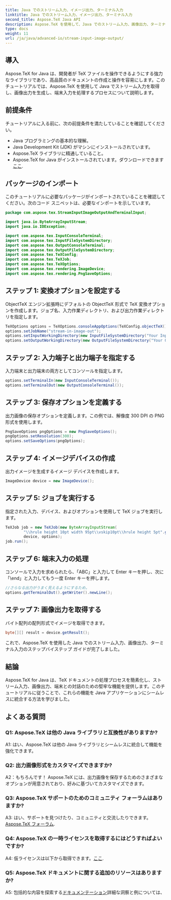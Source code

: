 ```yaml
---
title: Java でのストリーム入力、イメージ出力、ターミナル入力
linktitle: Java でのストリーム入力、イメージ出力、ターミナル入力
second_title: Aspose.TeX Java API
description: Aspose.TeX を使用して、Java でのストリーム入力、画像出力、ターミナル入力を学習します。シームレスな統合のための包括的なチュートリアル。
type: docs
weight: 11
url: /ja/java/advanced-io/stream-input-image-output/
---
```

## 導入

Aspose.TeX for Java は、開発者が TeX ファイルを操作できるようにする強力なライブラリであり、高品質のドキュメントの作成と操作を容易にします。このチュートリアルでは、Aspose.TeX を使用して Java でストリーム入力を取得し、画像出力を生成し、端末入力を処理するプロセスについて説明します。

## 前提条件

チュートリアルに入る前に、次の前提条件を満たしていることを確認してください。

- Java プログラミングの基本的な理解。
- Java Development Kit (JDK) がマシンにインストールされています。
- Aspose.TeX ライブラリに精通していること。
-  Aspose.TeX for Java がインストールされています。ダウンロードできます[ここ](https://releases.aspose.com/tex/java/).

## パッケージのインポート

このチュートリアルに必要なパッケージがインポートされていることを確認してください。次のコード スニペットは、必要なインポートを示しています。

```java
package com.aspose.tex.StreamInputImageOutputAndTerminalInput;

import java.io.ByteArrayInputStream;
import java.io.IOException;

import com.aspose.tex.InputConsoleTerminal;
import com.aspose.tex.InputFileSystemDirectory;
import com.aspose.tex.OutputConsoleTerminal;
import com.aspose.tex.OutputFileSystemDirectory;
import com.aspose.tex.TeXConfig;
import com.aspose.tex.TeXJob;
import com.aspose.tex.TeXOptions;
import com.aspose.tex.rendering.ImageDevice;
import com.aspose.tex.rendering.PngSaveOptions;
```

## ステップ 1: 変換オプションを設定する

ObjectTeX エンジン拡張時にデフォルトの ObjectTeX 形式で TeX 変換オプションを作成します。ジョブ名、入力作業ディレクトリ、および出力作業ディレクトリを指定します。

```java
TeXOptions options = TeXOptions.consoleAppOptions(TeXConfig.objectTeX());
options.setJobName("stream-in-image-out");
options.setInputWorkingDirectory(new InputFileSystemDirectory("Your Input Directory"));
options.setOutputWorkingDirectory(new OutputFileSystemDirectory("Your Output Directory"));
```

## ステップ 2: 入力端子と出力端子を指定する

入力端末と出力端末の両方としてコンソールを指定します。

```java
options.setTerminalIn(new InputConsoleTerminal());
options.setTerminalOut(new OutputConsoleTerminal());
```

## ステップ 3: 保存オプションを定義する

出力画像の保存オプションを定義します。この例では、解像度 300 DPI の PNG 形式を使用します。

```java
PngSaveOptions pngOptions = new PngSaveOptions();
pngOptions.setResolution(300);
options.setSaveOptions(pngOptions);
```

## ステップ 4: イメージデバイスの作成

出力イメージを生成するイメージ デバイスを作成します。

```java
ImageDevice device = new ImageDevice();
```

## ステップ 5: ジョブを実行する

指定された入力、デバイス、およびオプションを使用して TeX ジョブを実行します。

```java
TeXJob job = new TeXJob(new ByteArrayInputStream(
        "\\hrule height 10pt width 95pt\\vskip10pt\\hrule height 5pt".getBytes("ASCII")),
        device, options);
job.run();
```

## ステップ 6: 端末入力の処理

コンソールで入力を求められたら、「ABC」と入力して Enter キーを押し、次に「\end」と入力してもう一度 Enter キーを押します。

```java
//さらなる出力がうまく見えるようにするため。
options.getTerminalOut().getWriter().newLine();
```

## ステップ 7: 画像出力を取得する

バイト配列の配列形式でイメージを取得できます。

```java
byte[][] result = device.getResult();
```

これで、Aspose.TeX を使用した Java でのストリーム入力、画像出力、ターミナル入力のステップバイステップ ガイドが完了しました。

## 結論

Aspose.TeX for Java は、TeX ドキュメントの処理プロセスを簡素化し、ストリーム入力、画像出力、端末との対話のための堅牢な機能を提供します。このチュートリアルに従うことで、これらの機能を Java アプリケーションにシームレスに統合する方法を学びました。

## よくある質問

### Q1: Aspose.TeX は他の Java ライブラリと互換性がありますか?

A1: はい、Aspose.TeX は他の Java ライブラリとシームレスに統合して機能を強化できます。

### Q2: 出力画像形式をカスタマイズできますか?

A2：もちろんです！ Aspose.TeX には、出力画像を保存するためのさまざまなオプションが用意されており、好みに基づいてカスタマイズできます。

### Q3: Aspose.TeX サポートのためのコミュニティ フォーラムはありますか?

 A3: はい、サポートを見つけたり、コミュニティと交流したりできます。[Aspose.TeX フォーラム](https://forum.aspose.com/c/tex/47).

### Q4: Aspose.TeX の一時ライセンスを取得するにはどうすればよいですか?

 A4: 仮ライセンスは以下から取得できます。[ここ](https://purchase.aspose.com/temporary-license/).

### Q5: Aspose.TeX ドキュメントに関する追加のリソースはありますか?

 A5: 包括的な内容を探索する[ドキュメンテーション](https://reference.aspose.com/tex/java/)詳細な洞察と例については、